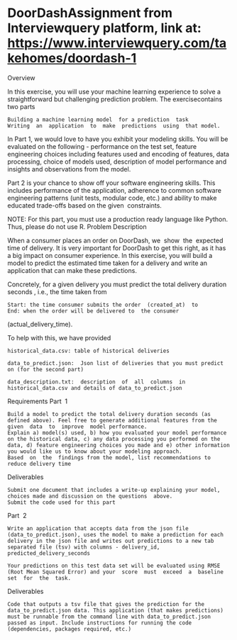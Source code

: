 # DoorDashAssignment from Interviewquery platform, link at: https://www.interviewquery.com/takehomes/doordash-1 

Overview

In this exercise, you will use your machine learning experience to solve a straightforward but challenging prediction​ ​problem.​ ​The​ ​exercise​ ​contains two​​ parts​

    Building​ ​a​ ​machine​ ​learning​ model​ ​ ​for​ ​a​ ​prediction ​ task​
    Writing ​ an​ ​ application​ ​ to​ ​ make​ ​ ​predictions ​ using​ ​ ​that​ ​model.

In Part 1, we would love to have you exhibit your modeling skills. You will be evaluated on the following - performance on the test set, feature engineering choices including features used and encoding of features, data processing, choice of models used, description of model performance and insights and observations from the​ ​model.

Part 2 is your chance to show off your software engineering skills. This includes performance of the application, adherence to common software engineering patterns (unit tests, modular code, etc.) and ability to make educated​ ​trade-offs​ ​based​ ​on​ ​the​ ​given ​ constraints.​

NOTE: For​ this part, you must use a production ready language like Python. Thus, please do not use R.
Problem ​Description

When​ a​ ​consumer​ ​places​ ​an​ ​order​ ​on​ DoorDash,​​ we​ ​ show​ ​ the​ ​ ​expected ​ ​time of​​ ​delivery.​ ​It​ ​is​ ​very ​important​ ​for​ DoorDash to get this right, as it has a big impact on consumer experience. In this exercise, you will build a model to predict the estimated time taken for a delivery and write an application that can make these predictions.

Concretely, for a given delivery you must predict the ​total delivery duration seconds , i.e., the time taken from

    Start:​ ​the​ ​time​ ​consumer​ ​submits​ ​the​ ​order ​ (​created_at) ​ to​
    End:​ ​when​ ​the​ ​order​ ​will​ ​be​ ​delivered​ to​ ​ ​the​ consumer​​

​(actual_delivery_time).

To​ ​help​ ​with​ ​this,​ ​we​ ​have​ ​provided

    historical_data.csv:​ ​table​ ​of​ ​historical​ ​deliveries

    data_to_predict.json: ​ ​Json​ ​list​ ​of​ ​deliveries​ ​that​ ​you​ ​must​ ​predict​ ​on​ ​(for ​​the​ ​second​ ​part)

    data_description.txt:​ ​ description​ ​ of​ ​ all​ ​ columns​ ​ in​​ historical_data.csv​ ​and​ ​details​ of​ data_to_predict.json

Requirements
Part ​ 1​

    Build a model to predict the total delivery duration seconds (as defined above). Feel free to generate additional​ ​features​ ​from​ ​the ​ given​ ​ data​ ​ to​ ​ improve​ ​ model​ ​performance.​
    Explain a) model(s) used, b) how you evaluated your model performance on the historical data, c) any data processing you performed on the data, d) feature engineering choices you made and e) other information​ ​you​ ​would​ ​like​ ​us​ ​to​ ​know​ ​about​ ​your​ ​modeling​ ​approach.
    Based ​ on​ ​ the​ ​ ​findings ​​from​ ​the​ ​model,​ list​​ ​recommendations​ to​​ ​reduce​ ​delivery​ ​time

Deliverables

    Submit one document that includes a write-up explaining your model, choices made and discussion on the​ ​questions ​ above.​
    Submit​ ​the​ ​code​ ​used​ ​for​ ​this​ ​part

Part ​ 2​

    Write an application that accepts data from the json file (data_to_predict.json), uses the model to make a prediction for each delivery in the json file and writes out predictions to a new ​tab separated file (tsv) with​ ​columns​ ​-​ ​delivery_id, ​predicted_delivery_seconds

    Your predictions on this test data set will be evaluated using RMSE (Root Mean Squared Error) and your ​ score​ ​ must​ ​ exceed​ ​ a​ ​ baseline​ ​ set​ ​ for​ ​ the​ ​ ​task.

Deliverables

    Code that ​​outputs a​ ​tsv​ ​file​ ​that​ ​gives ​the​​ ​prediction​ ​for​ ​the​ data_to_predict.json data.​ This application (that makes predictions) must be runnable from the command line with data_to_predict.json passed as input. Include instructions for running the code (dependencies,​ ​packages​ ​required,​ ​etc.)
